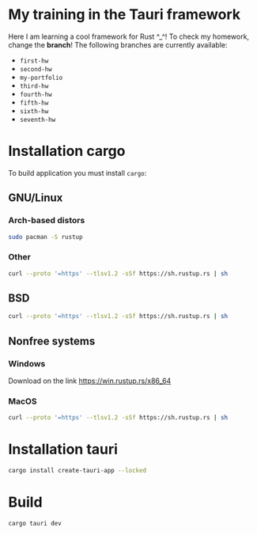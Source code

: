 # My training in the Tauri framework
Here I am learning a cool framework for Rust ^_^! To check my homework, change the **branch**! The following branches are currently available:
* `first-hw`
* `second-hw`
* `my-portfolio`
* `third-hw`
* `fourth-hw`
* `fifth-hw`
* `sixth-hw`
* `seventh-hw`
# Installation cargo
To build application you must install `cargo`:
## GNU/Linux
### Arch-based distors
```bash
sudo pacman -S rustup
```
### Other
```bash
curl --proto '=https' --tlsv1.2 -sSf https://sh.rustup.rs | sh
```
## BSD
```sh
curl --proto '=https' --tlsv1.2 -sSf https://sh.rustup.rs | sh
```
## Nonfree systems
### Windows
Download on the link https://win.rustup.rs/x86_64
### MacOS
```sh
curl --proto '=https' --tlsv1.2 -sSf https://sh.rustup.rs | sh
```
# Installation tauri
```bash
cargo install create-tauri-app --locked
```
# Build
```bash
cargo tauri dev
```

